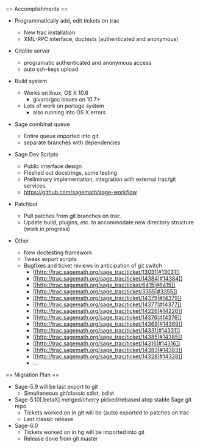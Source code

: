 == Accomplishments ==

  * Programmatically add, edit tickets on trac
    * New trac installation
    * XML-RPC interface, doctests (authenticated and anonymous)

  * Gitolite server
    * programatic authenticated and anonymous access
    * auto ssh-keys upload

  * Build system
    * Works on linux, OS X 10.6
       * givaro/gcc issues on 10.7+
    * Lots of work on portage system
       * also running into OS X errors

  * Sage combinat queue
    * Entire queue imported into git
    * separate branches with dependencies

  * Sage Dev Scripts
    * Public interface design
    * Fleshed out docstrings, some testing
    * Preliminary implementation, integration with external trac/git services.
    * https://github.com/sagemath/sage-workflow

  * Patchbot
    * Pull patches from git branches on trac.
    * Update build, plugins, etc. to accommodate new directory structure (work in progress)

  * Other
    * New doctesting framework
    * Tweak export scripts
    * Bugfixes and ticket reviews in anticipation of git switch 
      * [[http://trac.sagemath.org/sage_trac/ticket/13031|#13031]]
      * [[http://trac.sagemath.org/sage_trac/ticket/14384|#14384]]
      * [[http://trac.sagemath.org/sage_trac/ticket/6415|#6415]]
      * [[http://trac.sagemath.org/sage_trac/ticket/3355|#3355]]
      * [[http://trac.sagemath.org/sage_trac/ticket/14379|#14379]]
      * [[http://trac.sagemath.org/sage_trac/ticket/14377|#14377]]
      * [[http://trac.sagemath.org/sage_trac/ticket/14226|#14226]]
      * [[http://trac.sagemath.org/sage_trac/ticket/14376|#14376]]
      * [[http://trac.sagemath.org/sage_trac/ticket/14369|#14369]]
      * [[http://trac.sagemath.org/sage_trac/ticket/14331|#14331]]
      * [[http://trac.sagemath.org/sage_trac/ticket/14385|#14385]]
      * [[http://trac.sagemath.org/sage_trac/ticket/14316|#14316]]
      * [[http://trac.sagemath.org/sage_trac/ticket/14383|#14383]]
      * [[http://trac.sagemath.org/sage_trac/ticket/14328|#14328]]
      * ...

== Migration Plan ==

   * Sage-5.9 will be last export to git
     * Simultaneous git/classic sdist, bdist
   * Sage-5.10[.betaX] merged/cherry picked/rebased atop stable Sage git repo
     * Tickets worked on in git will be (auto) exported to patches on trac
     * Last classic release
   * Sage-6.0
     * Tickets worked on in hg will be imported into git
     * Release done from git master
